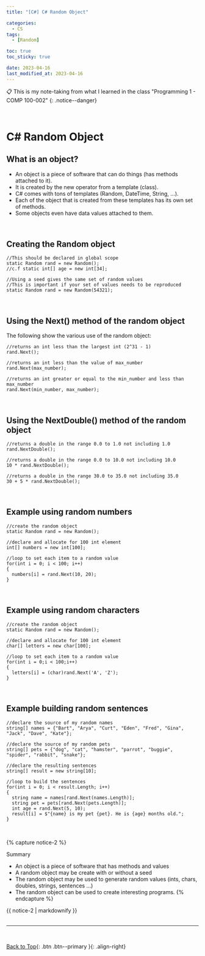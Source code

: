 ```yaml
---
title: "[C#] C# Random Object"

categories:
  - CS
tags:
  - [Random]

toc: true
toc_sticky: true

date: 2023-04-16
last_modified_at: 2023-04-16
---
```


<!-- {% capture notice-2 %}

📋 This is my note-taking from what I learned in the c# tutorials!

- Reference tutorials link: <https://www.w3schools.com/cs/index.php>
  {% endcapture %}

<div class="notice--danger">{{ notice-2 | markdownify }}</div> -->

📋 This is my note-taking from what I learned in the class "Programming 1 - COMP 100-002"
{: .notice--danger}

<br>

# C# Random Object

## What is an object?

- An object is a piece of software that can do things (has methods attached to it).
- It is created by the new operator from a template (class).
- C# comes with tons of templates (Random, DateTime, String, ...).
- Each of the object that is created from these templates has its own set of methods.
- Some objects even have data values attached to them.

<br>

## Creating the Random object

```
//This should be declared in global scope
static Random rand = new Random();
//c.f static int[] age = new int[34];

//Using a seed gives the same set of random values
//This is important if your set of values needs to be reproduced
static Random rand = new Random(54321);
```

<br>

## Using the Next() method of the random object

The following show the various use of the random object:

```
//returns an int less than the largest int (2^31 - 1)
rand.Next();

//returns an int less than the value of max_number
rand.Next(max_number);

//returns an int greater or equal to the min_number and less than max_number
rand.Next(min_number, max_number);
```

<br>

## Using the NextDouble() method of the random object

```
//returns a double in the range 0.0 to 1.0 not including 1.0
rand.NextDouble();

//returns a double in the range 0.0 to 10.0 not including 10.0
10 * rand.NextDouble();

//returns a double in the range 30.0 to 35.0 not including 35.0
30 + 5 * rand.NextDouble();
```

<br>

## Example using random numbers

```
//create the random object
static Random rand = new Random();

//declare and allocate for 100 int element
int[] numbers = new int[100];

//loop to set each item to a random value
for(int i = 0; i < 100; i++)
{
  numbers[i] = rand.Next(10, 20);
}
```

<br>

## Example using random characters

```
//create the random object
static Random rand = new Random();

//declare and allocate for 100 int element
char[] letters = new char[100];

//loop to set each item to a random value
for(int i = 0;i < 100;i++)
{
  letters[i] = (char)rand.Next('A', 'Z');
}
```

<br>

## Example building random sentences

```
//declare the source of my random names
string[] names = {"Bart", "Arya", "Curt", "Eden", "Fred", "Gina", "Jack", "Dave", "Kate"};

//declare the source of my random pets
string[] pets = {"dog", "cat", "hamster", "parrot", "buggie", "spider", "rabbit", "snake"};

//declare the resulting sentences
string[] result = new string[10];

//loop to build the sentences
for(int i = 0; i < result.Length; i++)
{
  string name = names[rand.Next(names.Length)];
  string pet = pets[rand.Next(pets.Length)];
  int age = rand.Next(5, 10);
  result[i] = $"{name} is my pet {pet}. He is {age} months old.";
}
```

<br>

{% capture notice-2 %}

Summary

- An object is a piece of software that has methods and values
- A random object may be create with or without a seed
- The random object may be used to generate random values (ints, chars, doubles, strings, sentences …)
- The random object can be used to create interesting programs.
  {% endcapture %}

<div class="notice--info">{{ notice-2 | markdownify }}</div>

<br>

---

<br>

[Back to Top](#){: .btn .btn--primary }{: .align-right}
